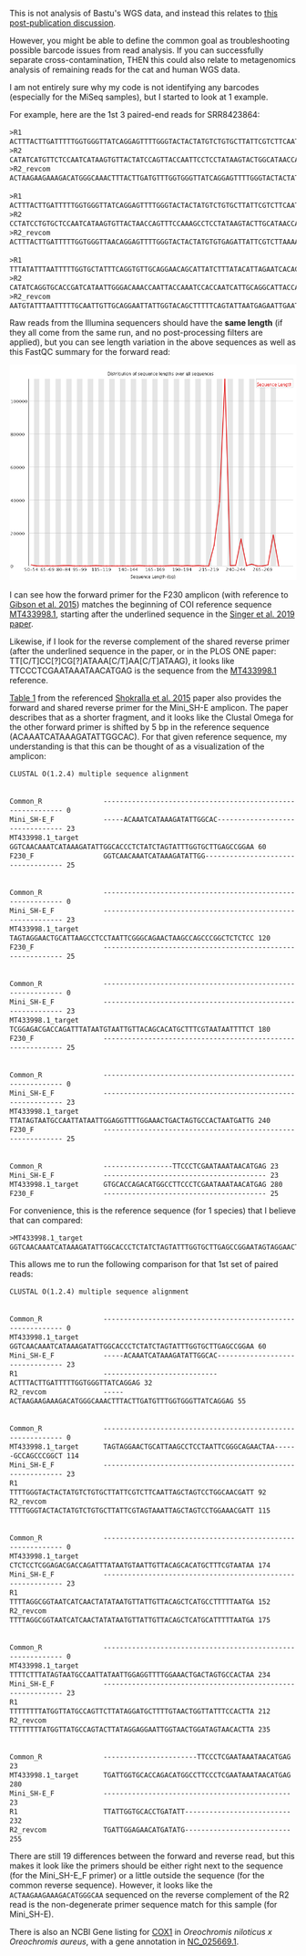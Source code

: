 This is not analysis of Bastu's WGS data, and instead this relates to [this post-publication discussion](https://www.nature.com/articles/s41598-019-42455-9#article-comments).

However, you might be able to define the common goal as troubleshooting possible barcode issues from read analysis.  If you can successfully separate cross-contamination, THEN this could also relate to metagenomics analysis of remaining reads for the cat and human WGS data.

I am not entirely sure why my code is not identifying any barcodes (especially for the MiSeq samples), but I started to look at 1 example.

For example, here are the 1st 3 paired-end reads for SRR8423864:

```
>R1
ACTTTACTTGATTTTTGGTGGGTTATCAGGAGTTTTGGGTACTACTATGTCTGTGCTTATTCGTCTTCAATTAGCTAGTCCTGGCAACGATTTTTTAGGCGGTAATCATCAACTATATAATGTTATTGTTACAGCTCATGCCTTTTTAATGATTTTTTTTATGGTTATGCCAGTTCTTATAGGATGCTTTTGTAACTGGTTATTTCCACTTATTATTGGTGCACCTGATATT
>R2
CATATCATGTTCTCCAATCATAAGTGTTACTATCCAGTTACCAATTCCTCCTATAAGTACTGGCATAACCATAAAAAAAATCATTAAAAATGCATGAGCTGTAACAATAACATTATATAGTTGATGATTACCGCCTAAAAAATCGTTTCCAGGACTAGCTAATTTACTACGAATAAGCACAGACATAGTAGTACCCAAAACTCCTGATAACCCACCAAACATCAAGTAAAGTTTGCCCATGTCTTTCTTCTTAGT
>R2_revcom
ACTAAGAAGAAAGACATGGGCAAACTTTACTTGATGTTTGGTGGGTTATCAGGAGTTTTGGGTACTACTATGTCTGTGCTTATTCGTAGTAAATTAGCTAGTCCTGGAAACGATTTTTTAGGCGGTAATCATCAACTATATAATGTTATTGTTACAGCTCATGCATTTTTAATGATTTTTTTTATGGTTATGCCAGTACTTATAGGAGGAATTGGTAACTGGATAGTAACACTTATGATTGGAGAACATGATATG

>R1
ACTTTACTTGATTTTTGGTGGGTTATCAGGAGTTTTGGGTACTACTATGTCTGTGCTTATTCGTCTTCAATTAGCTAGTCCTGGCAACGATTTTTTAGGCGGTAATCATCAACTATATAATGTTATTGTTACAGCTCATGCCTTTTTAATGATTTTTTTTATGGTTATGCCAGTTCTTATAGGATGCTTTGGTAACTGGTTAGTTCCCCTTATTATTGGTTCCCCTGTTATG
>R2
CCTATCCTGTGCTCCAATCATAAGTGTTACTAACCAGTTTCCAAAGCCTCCTATAAGTACTTGCATAACCATTATTAATATCATTAAAAATGCATGAGCTGTAACAATTACATTTTATAGTTGATTATTACCTCCTAACAAATCGTTTCCAGGACTAGCTATTTTAAGACGAATAATCTCACACATAGTAGTACCCAAAACTCCTGTTAACCCACCAAAAATCAAGTAAAGT
>R2_revcom
ACTTTACTTGATTTTTGGTGGGTTAACAGGAGTTTTGGGTACTACTATGTGTGAGATTATTCGTCTTAAAATAGCTAGTCCTGGAAACGATTTGTTAGGAGGTAATAATCAACTATAAAATGTAATTGTTACAGCTCATGCATTTTTAATGATATTAATAATGGTTATGCAAGTACTTATAGGAGGCTTTGGAAACTGGTTAGTAACACTTATGATTGGAGCACAGGATAGG

>R1
TTTATATTTAATTTTTGGTGCTATTTCAGGTGTTGCAGGAACAGCATTATCTTTATACATTAGAATCACACTAGCGCAACCTAACAGTAGTTTCTTAGAATATAACCATCATTTATACAATGTTTTTGTAACAGGTCTTTCTTTTATTATGATTTTTTTTATGGTACTGCCTACATTAATTGGTGGTTTCTGCAACTGGTTTTTTCCGTTATTTATTGGTGCACCTGATATT
>R2
CATATCAGGTGCACCGATCATAATTGGGACAAACCAATTACCAAATCCACCAATCATTGCAGGCATTACCATGAAGAAAATCATTATTAATCCATGGCCTGTAACCAACACATTATATAAGTGATAGTTGCCACCTAAAATTCCATCACCAGGATGCATCAATTCAATTCTCATTAATACTGAAAAAGCTGTACCAATAATTCCTGCAACAATTGCAAAAATTAAATACATT
>R2_revcom
AATGTATTTAATTTTTGCAATTGTTGCAGGAATTATTGGTACAGCTTTTTCAGTATTAATGAGAATTGAATTGATGCATCCTGGTGATGGAATTTTAGGTGGCAACTATCACTTATATAATGTGTTGGTTACAGGCCATGGATTAATAATGATTTTCTTCATGGTAATGCCTGCAATGATTGGTGGATTTGGTAATTGGTTTGTCCCAATTATGATCGGTGCACCTGATATG
```

Raw reads from the Illumina sequencers should have the **same length** (if they all come from the same run, and no post-processing filters are applied), but you can see length variation in the above sequences as well as this FastQC summary for the forward read:

![FastQC Length Distribution](sequence_length_distribution.png "FastQC Length Distribution")

I can see how the forward primer for the F230 amplicon (with reference to [Gibson et al. 2015](https://journals.plos.org/plosone/article?id=10.1371/journal.pone.0138432)) matches the beginning of COI reference sequence [MT433998.1](https://www.ncbi.nlm.nih.gov/nucleotide/MT433998.1), starting after the underlined sequence in the [Singer et al. 2019 paper](https://www.nature.com/articles/s41598-019-42455-9).

Likewise, if I look for the reverse complement of the shared reverse primer (after the underlined sequence in the paper, or in the PLOS ONE paper: TT[C/T]CC[?]CG[?]ATAAA[C/T]AA[C/T]ATAAG), it looks like TTCCCTCGAATAAATAACATGAG is the sequence from the [MT433998.1](https://www.ncbi.nlm.nih.gov/nucleotide/MT433998.1) reference.

[Table 1](https://www.nature.com/articles/srep15894/tables/1) from the referenced [Shokralla et al. 2015](https://www.nature.com/articles/srep15894) paper also provides the forward and shared reverse primer for the Mini_SH-E amplicon.  The paper describes that as a shorter fragment, and it looks like the Clustal Omega for the other forward primer is shifted by 5 bp in the reference sequence (ACAAATCATAAAGATATTGGCAC).  For that given reference sequence, my understanding is that this can be thought of as a visualization of the amplicon:

```
CLUSTAL O(1.2.4) multiple sequence alignment


Common_R               ------------------------------------------------------------	0
Mini_SH-E_F            -----ACAAATCATAAAGATATTGGCAC--------------------------------	23
MT433998.1_target      GGTCAACAAATCATAAAGATATTGGCACCCTCTATCTAGTATTTGGTGCTTGAGCCGGAA	60
F230_F                 GGTCAACAAATCATAAAGATATTGG-----------------------------------	25
                                                                                   

Common_R               ------------------------------------------------------------	0
Mini_SH-E_F            ------------------------------------------------------------	23
MT433998.1_target      TAGTAGGAACTGCATTAAGCCTCCTAATTCGGGCAGAACTAAGCCAGCCCGGCTCTCTCC	120
F230_F                 ------------------------------------------------------------	25
                                                                                   

Common_R               ------------------------------------------------------------	0
Mini_SH-E_F            ------------------------------------------------------------	23
MT433998.1_target      TCGGAGACGACCAGATTTATAATGTAATTGTTACAGCACATGCTTTCGTAATAATTTTCT	180
F230_F                 ------------------------------------------------------------	25
                                                                                   

Common_R               ------------------------------------------------------------	0
Mini_SH-E_F            ------------------------------------------------------------	23
MT433998.1_target      TTATAGTAATGCCAATTATAATTGGAGGTTTTGGAAACTGACTAGTGCCACTAATGATTG	240
F230_F                 ------------------------------------------------------------	25
                                                                                   

Common_R               -----------------TTCCCTCGAATAAATAACATGAG	23
Mini_SH-E_F            ----------------------------------------	23
MT433998.1_target      GTGCACCAGACATGGCCTTCCCTCGAATAAATAACATGAG	280
F230_F                 ----------------------------------------	25
```

For convenience, this is the reference sequence (for 1 species) that I believe that can compared:

```
>MT433998.1_target
GGTCAACAAATCATAAAGATATTGGCACCCTCTATCTAGTATTTGGTGCTTGAGCCGGAATAGTAGGAACTGCATTAAGCCTCCTAATTCGGGCAGAACTAAGCCAGCCCGGCTCTCTCCTCGGAGACGACCAGATTTATAATGTAATTGTTACAGCACATGCTTTCGTAATAATTTTCTTTATAGTAATGCCAATTATAATTGGAGGTTTTGGAAACTGACTAGTGCCACTAATGATTGGTGCACCAGACATGGCCTTCCCTCGAATAAATAACATGAG
```

This allows me to run the following comparison for that 1st set of paired reads:

```
CLUSTAL O(1.2.4) multiple sequence alignment


Common_R               ------------------------------------------------------------	0
MT433998.1_target      GGTCAACAAATCATAAAGATATTGGCACCCTCTATCTAGTATTTGGTGCTTGAGCCGGAA	60
Mini_SH-E_F            -----ACAAATCATAAAGATATTGGCAC--------------------------------	23
R1                     ----------------------------ACTTTACTTGATTTTTGGTGGGTTATCAGGAG	32
R2_revcom              -----ACTAAGAAGAAAGACATGGGCAAACTTTACTTGATGTTTGGTGGGTTATCAGGAG	55
                                                                                   

Common_R               ------------------------------------------------------------	0
MT433998.1_target      TAGTAGGAACTGCATTAAGCCTCCTAATTCGGGCAGAACTAA------GCCAGCCCGGCT	114
Mini_SH-E_F            ------------------------------------------------------------	23
R1                     TTTTGGGTACTACTATGTCTGTGCTTATTCGTCTTCAATTAGCTAGTCCTGGCAACGATT	92
R2_revcom              TTTTGGGTACTACTATGTCTGTGCTTATTCGTAGTAAATTAGCTAGTCCTGGAAACGATT	115
                                                                                   

Common_R               ------------------------------------------------------------	0
MT433998.1_target      CTCTCCTCGGAGACGACCAGATTTATAATGTAATTGTTACAGCACATGCTTTCGTAATAA	174
Mini_SH-E_F            ------------------------------------------------------------	23
R1                     TTTTAGGCGGTAATCATCAACTATATAATGTTATTGTTACAGCTCATGCCTTTTTAATGA	152
R2_revcom              TTTTAGGCGGTAATCATCAACTATATAATGTTATTGTTACAGCTCATGCATTTTTAATGA	175
                                                                                   

Common_R               ------------------------------------------------------------	0
MT433998.1_target      TTTTCTTTATAGTAATGCCAATTATAATTGGAGGTTTTGGAAACTGACTAGTGCCACTAA	234
Mini_SH-E_F            ------------------------------------------------------------	23
R1                     TTTTTTTTATGGTTATGCCAGTTCTTATAGGATGCTTTTGTAACTGGTTATTTCCACTTA	212
R2_revcom              TTTTTTTTATGGTTATGCCAGTACTTATAGGAGGAATTGGTAACTGGATAGTAACACTTA	235
                                                                                   

Common_R               -----------------------TTCCCTCGAATAAATAACATGAG	23
MT433998.1_target      TGATTGGTGCACCAGACATGGCCTTCCCTCGAATAAATAACATGAG	280
Mini_SH-E_F            ----------------------------------------------	23
R1                     TTATTGGTGCACCTGATATT--------------------------	232
R2_revcom              TGATTGGAGAACATGATATG--------------------------	255                     
```

There are still 19 differences between the forward and reverse read, but this makes it look like the primers should be either right next to the sequence (for the Mini_SH-E_F primer) or a little outside the sequence (for the common reverse sequence).  However, it looks like the `ACTAAGAAGAAAGACATGGGCAA` sequenced on the reverse complement of the R2 read is the non-degenerate primer sequence match for this sample (for Mini_SH-E).

There is also an NCBI Gene listing for [COX1](https://www.ncbi.nlm.nih.gov/gene/22164940) in *Oreochromis niloticus x Oreochromis aureus*, with a gene annotation in [NC_025669.1](https://www.ncbi.nlm.nih.gov/nuccore/NC_025669.1).
